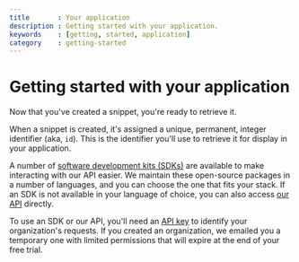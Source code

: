 ```yaml
---
title       : Your application
description : Getting started with your application.
keywords    : [getting, started, application]
category    : getting-started
---
```


# Getting started with your application

Now that you've created a snippet, you're ready to retrieve it.

When a snippet is created, it's assigned a unique, permanent, integer identifier (aka, `id`). This is the identifier you'll use to retrieve it for display in your application.

A number of [software development kits (SDKs)](/sdks) are available to make interacting with our API easier. We maintain these open-source packages in a number of languages, and you can choose the one that fits your stack. If an SDK is not available in your language of choice, you can also access [our API](/api) directly.

To use an SDK or our API, you'll need an [API key](/components/api-keys) to identify your organization's requests. If you created an organization, we emailed you a temporary one with limited permissions that will expire at the end of your free trial.
